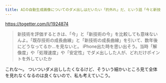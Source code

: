 ```yaml
---
title: AIの自動生成画像についてのダメ出しはだいたい「的外れ」だ、という話「今と新技術の今を比較しても意味ない」 - Togetter
---
```


https://togetter.com/li/1924874

> 新技術を評価するときは、「今」と「新技術の今」を比較しても意味ないんよ。「既存技術の成長曲線」と「新技術の成長曲線」を引いて、数年後にどうなってるか…を見ないと。
> iPhone出た時を思い出そう。当時「解像度」や「処理速度」や「安定性」でダメ出しした人が、どれだけポイントを外していたか

これな〜。
ついついダメ出ししたくなるけど、そういう細かいところ見て全体を見れなくなるのは良くないので、私も考えていこう。

